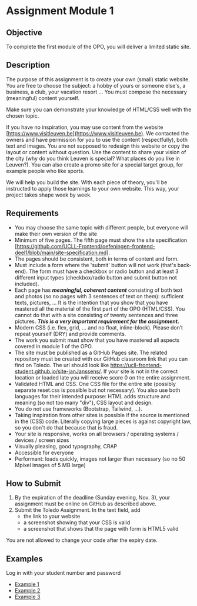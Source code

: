 # Assignment Module 1

## Objective

To complete the first module of the OPO, you will deliver a limited static site.

## Description

The purpose of this assignment is to create your own (small) static website. You are free to choose the subject: a hobby of yours or someone else's, a business, a club, your vacation resort ... You must compose the necessary (meaningful) content yourself.

Make sure you can demonstrate your knowledge of HTML/CSS well with the chosen topic.

If you have no inspiration, you may use content from the website [https://www.visitleuven.be](https://www.visitleuven.be). We contacted the owners and have permission for you to use the content (respectfully), both text and images. You are not supposed to redesign this website or copy the layout or content without question. Use the content to share your vision of the city (why do you think Leuven is special? What places do you like in Leuven?). You can also create a promo site for a special target group, for example people who like sports.

We will help you build the site. With each piece of theory, you'll be instructed to apply those learnings to your own website. This way, your project takes shape week by week.

## Requirements

- You may choose the same topic with different people, but everyone will make their own version of the site
- Minimum of five pages. The fifth page must show the site specification [https://github.com/UCLL-Frontend/oefeningen-frontend-deel1/blob/main/site-specification.md].
- The pages should be consistent, both in terms of content and form.
- Must include a form where the 'submit' button will not work (that's back-end). The form must have a checkbox or radio button and at least 3 different input types (checkbox/radio button and submit button not included).
- Each page has ***meaningful, coherent content*** consisting of both text and photos (so no pages with 3 sentences of text on them): sufficient texts, pictures, ... It is the intention that you show that you have mastered all the material of the first part of the OPO (HTML/CSS). You cannot do that with a site consisting of twenty sentences and three pictures. ***This is a very important requirement for the assignment.***
- Modern CSS (i.e. flex, grid, ... and no float, inline-block). Please don’t repeat yourself (DRY) and provide comments.
- The work you submit must show that you have mastered all aspects covered in module 1 of the OPO.
- The site must be published as a GitHub Pages site. The related repository must be created with our GitHub classroom link that you can find on Toledo. The url should look like https://ucll-frontend-student.github.io/site-janJanssens/. If your site is not in the correct location or loaded late you will receive score 0 on the entire assignment.
- Validated HTML and CSS. One CSS file for the entire site (possibly separate reset.css is possible but not necessary). You also use both languages for their intended purpose: HTML adds structure and meaning (so not too many "div"), CSS layout and design.
- You do not use frameworks (Bootstrap, Tailwind, ...).
- Taking inspiration from other sites is possible if the source is mentioned in the (CSS) code. Literally copying large pieces is against copyright law, so you don't do that because that is fraud.
- Your site is responsive, works on all browsers / operating systems / devices / screen sizes
- Visually pleasing, good typography, CRAP
- Accessible for everyone
- Performant: loads quickly, images not larger than necessary (so no 50 Mpixel images of 5 MB large)

## How to Submit

1. By the expiration of the deadline (Sunday evening, Nov. 3), your assignment must be online on GitHub as described above.
2. Submit the Toledo Assignment. In the text field, add
   - the link to your website
   - a screenshot showing that your CSS is valid
   - a screenshot that shows that the page with form is HTML5 valid

You are not allowed to change your code after the expiry date.

## Examples
Log in with your student number and password
- [Example 1](https://webontwerp.ucll.be/Ti-Front-end/goedeSites/VanHooydonckMaxim/site/)
- [Example 2](https://webontwerp.ucll.be/Ti-Front-end/goedeSites/sempelsStef/site/)
- [Example 3](https://webontwerp.ucll.be/Ti-Front-end/goedeSites/vanZomerenJenthe/site/)
